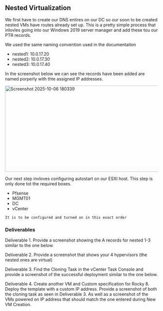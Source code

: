 


## Nested Virtualization

We first have to create our DNS entires on our DC so our soon to be created nested VMs have routes already set up. This is a pretty simple process that inlovles going into our Windows 2019 server manager and add these tou our PTR records.

We used the same naming convention used in the documentaiton
* nested1: 10.0.17.20    
* nested2: 10.0.17.30
* nested3: 10.0.17.40

In the screenshot below we can see the records have been added are named porperly with thte assigned IP addresses. 

<img width="583" height="284" alt="Screenshot 2025-10-06 180339" src="https://github.com/user-attachments/assets/b52ec384-4374-41df-b770-716632a1cdeb" />

Our next step invloves configuring autostart on our ESXI host. This step is only done tot the required boxes.
* Pfsense
* MGMT01
* DC
* vCenter

`It is to be configured and turned on in this exact order`
















### Deliverables

Deliverable 1.  Provide a screenshot showing the A records for nested 1-3 similar to the one below.


Deliverable 2.  Provide a screenshot that shows your 4 hypervisors (the nested ones are virtual)


Deliverable 3.  Find the Cloning Task in the vCenter Task Console and provide a screenshot of the successful deployment similar to the one below.


Deliverable 4.  Create another VM and Custom specification for Rocky 8.  
Deploy the template with a custom IP address.  Provide a screenshot of both the cloning task as seen in Deliverable 3.  As well as a screenshot of the VMs powered on IP address that should match the one entered during New VM Creation.
